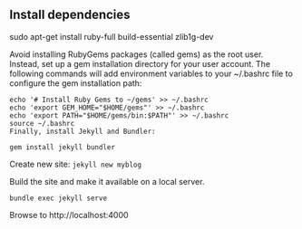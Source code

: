 ## Install dependencies

sudo apt-get install ruby-full build-essential zlib1g-dev

Avoid installing RubyGems packages (called gems) as the root user. Instead, set up a gem installation directory for your user account. The following commands will add environment variables to your ~/.bashrc file to configure the gem installation path:

```
echo '# Install Ruby Gems to ~/gems' >> ~/.bashrc
echo 'export GEM_HOME="$HOME/gems"' >> ~/.bashrc
echo 'export PATH="$HOME/gems/bin:$PATH"' >> ~/.bashrc
source ~/.bashrc
Finally, install Jekyll and Bundler:
```

`gem install jekyll bundler`

Create new site: `jekyll new myblog`

Build the site and make it available on a local server.

`bundle exec jekyll serve`

Browse to http://localhost:4000

